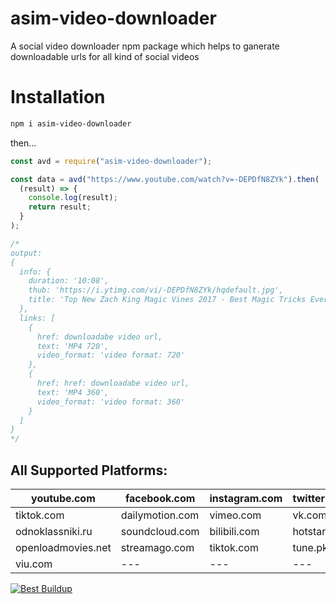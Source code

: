 # asim-video-downloader

A social video downloader npm package which helps to ganerate downloadable urls for all kind of social videos

# Installation

```sh
npm i asim-video-downloader
```

then...

```js
const avd = require("asim-video-downloader");

const data = avd("https://www.youtube.com/watch?v=-DEPDfN8ZYk").then(
  (result) => {
    console.log(result);
    return result;
  }
);

/*
output:
{
  info: {
    duration: '10:08',
    thub: 'https://i.ytimg.com/vi/-DEPDfN8ZYk/hqdefault.jpg',
    title: 'Top New Zach King Magic Vines 2017 - Best Magic Tricks Ever'
  },
  links: [
    {
      href: downloadabe video url,
      text: 'MP4 720',
      video_format: 'video format: 720'
    },
    {
      href: href: downloadabe video url,
      text: 'MP4 360',
      video_format: 'video format: 360'
    }
  ]
}
*/
```

## All Supported Platforms:

| youtube.com        | facebook.com    | instagram.com | twitter.com |
| ------------------ | --------------- | ------------- | ----------- |
| tiktok.com         | dailymotion.com | vimeo.com     | vk.com      |
| odnoklassniki.ru   | soundcloud.com  | bilibili.com  | hotstar.com |
| openloadmovies.net | streamago.com   | tiktok.com    | tune.pk     |
| viu.com            | ---             | ---           | ---         |

[![Best Buildup](https://res.cloudinary.com/alasim/image/upload/v1638729338/hosting%20content/best_buldup.png)](https://www.bestbuildup.com/)
